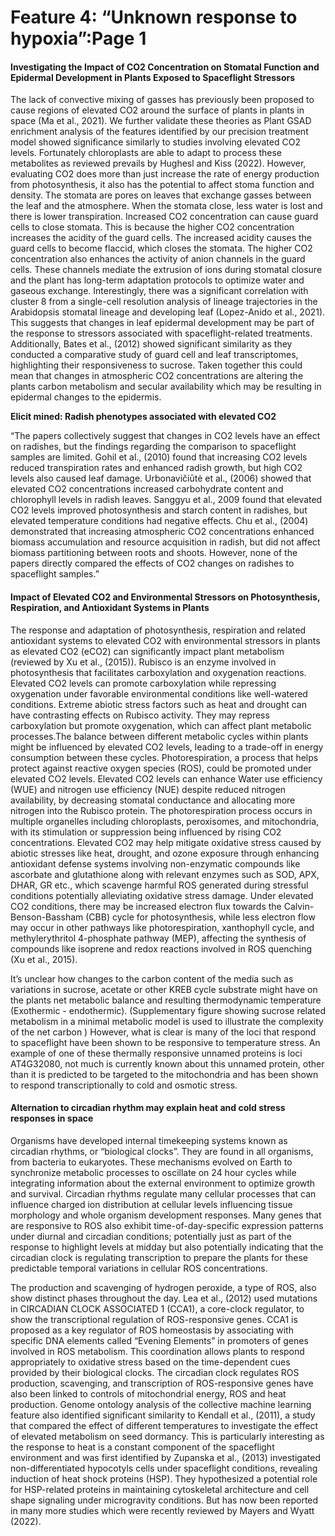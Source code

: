 # Feature 4: “Unknown response to hypoxia”:Page 1

#### Investigating the Impact of CO2 Concentration on Stomatal Function and Epidermal Development in Plants Exposed to Spaceflight Stressors <a href="#mm4zyvejgxjb" id="mm4zyvejgxjb"></a>

The lack of convective mixing of gasses has previously been proposed to cause regions of elevated CO2 around the surface of plants in plants in space (Ma et al., 2021). We further validate these theories as Plant GSAD enrichment analysis of the features identified by our precision treatment model showed significance similarly to studies involving elevated CO2 levels. Fortunately chloroplasts are able to adapt to process these metabolites as reviewed prevails by Hughesl and Kiss (2022). However, evaluating CO2 does more than just increase the rate of energy production from photosynthesis, it also has the potential to affect stoma function and density. The stomata are pores on leaves that exchange gasses between the leaf and the atmosphere. When the stomata close, less water is lost and there is lower transpiration. Increased CO2 concentration can cause guard cells to close stomata. This is because the higher CO2 concentration increases the acidity of the guard cells. The increased acidity causes the guard cells to become flaccid, which closes the stomata. The higher CO2 concentration also enhances the activity of anion channels in the guard cells. These channels mediate the extrusion of ions during stomatal closure and the plant has long-term adaptation protocols to optimize water and gaseous exchange. Interestingly, there was a significant correlation with cluster 8 from a single-cell resolution analysis of lineage trajectories in the Arabidopsis stomatal lineage and developing leaf (Lopez-Anido et al., 2021). This suggests that changes in leaf epidermal development may be part of the response to stressors associated with spaceflight-related treatments. Additionally, Bates et al., (2012) showed significant similarity as they conducted a comparative study of guard cell and leaf transcriptomes, highlighting their responsiveness to sucrose. Taken together this could mean that changes in atmospheric CO2 concentrations are altering the plants carbon metabolism and secular availability which may be resulting in epidermal changes to the epidermis.

**Elicit mined: Radish phenotypes associated with elevated CO2**

“The papers collectively suggest that changes in CO2 levels have an effect on radishes, but the findings regarding the comparison to spaceflight samples are limited. Gohil et al., (2010) found that increasing CO2 levels reduced transpiration rates and enhanced radish growth, but high CO2 levels also caused leaf damage. Urbonavičiūtė et al., (2006) showed that elevated CO2 concentrations increased carbohydrate content and chlorophyll levels in radish leaves. Sanggyu et al., 2009 found that elevated CO2 levels improved photosynthesis and starch content in radishes, but elevated temperature conditions had negative effects. Chu et al., (2004) demonstrated that increasing atmospheric CO2 concentrations enhanced biomass accumulation and resource acquisition in radish, but did not affect biomass partitioning between roots and shoots. However, none of the papers directly compared the effects of CO2 changes on radishes to spaceflight samples.”



#### Impact of Elevated CO2 and Environmental Stressors on Photosynthesis, Respiration, and Antioxidant Systems in Plants <a href="#px8173ug8ndd" id="px8173ug8ndd"></a>

The response and adaptation of photosynthesis, respiration and related antioxidant systems to elevated CO2 with environmental stressors in plants as elevated CO2 (eCO2) can significantly impact plant metabolism (reviewed by Xu et al., (2015)). Rubisco is an enzyme involved in photosynthesis that facilitates carboxylation and oxygenation reactions. Elevated CO2 levels can promote carboxylation while repressing oxygenation under favorable environmental conditions like well-watered conditions. Extreme abiotic stress factors such as heat and drought can have contrasting effects on Rubisco activity. They may repress carboxylation but promote oxygenation, which can affect plant metabolic processes.The balance between different metabolic cycles within plants might be influenced by elevated CO2 levels, leading to a trade-off in energy consumption between these cycles. Photorespiration, a process that helps protect against reactive oxygen species (ROS), could be promoted under elevated CO2 levels. Elevated CO2 levels can enhance Water use efficiency (WUE) and nitrogen use efficiency (NUE) despite reduced nitrogen availability, by decreasing stomatal conductance and allocating more nitrogen into the Rubisco protein. The photorespiration process occurs in multiple organelles including chloroplasts, peroxisomes, and mitochondria, with its stimulation or suppression being influenced by rising CO2 concentrations. Elevated CO2 may help mitigate oxidative stress caused by abiotic stresses like heat, drought, and ozone exposure through enhancing antioxidant defense systems involving non-enzymatic compounds like ascorbate and glutathione along with relevant enzymes such as SOD, APX, DHAR, GR etc., which scavenge harmful ROS generated during stressful conditions potentially alleviating oxidative stress damage. Under elevated CO2 conditions, there may be increased electron flux towards the Calvin-Benson-Bassham (CBB) cycle for photosynthesis, while less electron flow may occur in other pathways like photorespiration, xanthophyll cycle, and methylerythritol 4-phosphate pathway (MEP), affecting the synthesis of compounds like isoprene and redox reactions involved in ROS quenching (Xu et al., 2015).

It’s unclear how changes to the carbon content of the media such as variations in sucrose, acetate or other KREB cycle substrate might have on the plants net metabolic balance and resulting thermodynamic temperature (Exothermic - endothermic). (Supplementary figure showing sucrose related metabolism in a minimal metabolic model is used to illustrate the complexity of the net carbon ) However, what is clear is many of the loci that respond to spaceflight have been shown to be responsive to temperature stress. An example of one of these thermally responsive unnamed proteins is loci AT4G32080, not much is currently known about this unnamed protein, other than it is predicted to be targeted to the mitochondria and has been shown to respond transcriptionally to cold and osmotic stress.

#### Alternation to circadian rhythm may explain heat and cold stress responses in space <a href="#c2zdtomxe5vb" id="c2zdtomxe5vb"></a>

Organisms have developed internal timekeeping systems known as circadian rhythms, or “biological clocks”. They are found in all organisms, from bacteria to eukaryotes. These mechanisms evolved on Earth to synchronize metabolic processes to oscillate on 24 hour cycles while integrating information about the external environment to optimize growth and survival. Circadian rhythms regulate many cellular processes that can influence charged ion distribution at cellular levels influencing tissue morphology and whole organism development responses. Many genes that are responsive to ROS also exhibit time-of-day-specific expression patterns under diurnal and circadian conditions; potentially just as part of the response to highlight levels at midday but also potentially indicating that the circadian clock is regulating transcription to prepare the plants for these predictable temporal variations in cellular ROS concentrations.

The production and scavenging of hydrogen peroxide, a type of ROS, also show distinct phases throughout the day. Lea et al., (2012) used mutations in CIRCADIAN CLOCK ASSOCIATED 1 (CCA1), a core-clock regulator, to show the transcriptional regulation of ROS-responsive genes. CCA1 is proposed as a key regulator of ROS homeostasis by associating with specific DNA elements called “Evening Elements” in promoters of genes involved in ROS metabolism. This coordination allows plants to respond appropriately to oxidative stress based on the time-dependent cues provided by their biological clocks. The circadian clock regulates ROS production, scavenging, and transcription of ROS-responsive genes have also been linked to controls of mitochondrial energy, ROS and heat production. Genome ontology analysis of the collective machine learning feature also identified significant similarity to Kendall et al., (2011), a study that compared the effect of different temperatures to investigate the effect of elevated metabolism on seed dormancy. This is particularly interesting as the response to heat is a constant component of the spaceflight environment and was first identified by Zupanska et al., (2013) investigated non-differentiated hypocotyls cells under spaceflight conditions, revealing induction of heat shock proteins (HSP). They hypothesized a potential role for HSP-related proteins in maintaining cytoskeletal architecture and cell shape signaling under microgravity conditions. But has now been reported in many more studies which were recently reviewed by Mayers and Wyatt (2022).





